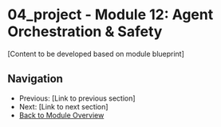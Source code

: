 # 04_project - Module 12: Agent Orchestration & Safety

[Content to be developed based on module blueprint]

## Navigation
- Previous: [Link to previous section]
- Next: [Link to next section]
- [Back to Module Overview](README.md)
